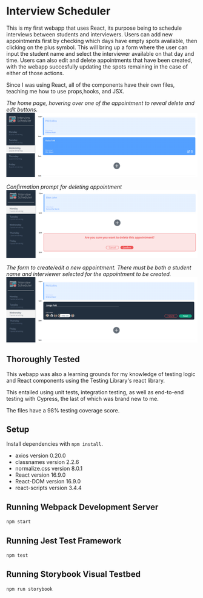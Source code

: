 # Interview Scheduler
This is my first webapp that uses React, its purpose being to schedule interviews between students and interviewers. Users can add new appointments first by checking which days have empty spots available, then clicking on the plus symbol. This will bring up a form where the user can input the student name and select the interviewer available on that day and time. Users can also edit and delete appointments that have been created, with the webapp succesfully updating the spots remaining in the case of either of those actions.

Since I was using React, all of the components have their own files, teaching me how to use props,hooks, and JSX.

*The home page, hovering over one of the appointment to reveal delete and edit buttons.*
![root](https://github.com/Adam-Marx/scheduler/blob/master/README_screenshots/Scheduler_01.png?raw=true)


*Confirmation prompt for deleting appointment*
![deleting](https://github.com/Adam-Marx/scheduler/blob/master/README_screenshots/Scheduler_02.png?raw=true)


*The form to create/edit a new appointment. There must be both a student name and interviewer selected for the appointment to be created.*
![form](https://github.com/Adam-Marx/scheduler/blob/master/README_screenshots/Scheduler_03.png?raw=true)


## Thoroughly Tested

This webapp was also a learning grounds for my knowledge of testing logic and React components using the Testing Library's react library.

This entailed using unit tests, integration testing, as well as end-to-end testing with Cypress, the last of which was brand new to me.

The files have a 98% testing coverage score.

## Setup

Install dependencies with `npm install`.

- axios version 0.20.0
- classnames version 2.2.6
- normalize.css version 8.0.1
- React version 16.9.0
- React-DOM version 16.9.0
- react-scripts version 3.4.4

## Running Webpack Development Server

```sh
npm start
```

## Running Jest Test Framework

```sh
npm test
```

## Running Storybook Visual Testbed

```sh
npm run storybook
```
